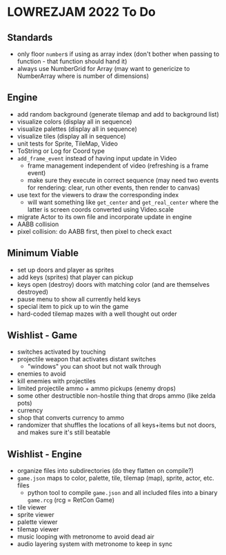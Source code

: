 # LOWREZJAM 2022 To Do

## Standards

- only floor `number`s if using as array index (don't bother when passing to function - that function should hand it)
- always use NumberGrid for Array<NUmber><Number> (may want to genericize to NumberArray<T> where <T> is number of dimensions)
 
## Engine

- add random background (generate tilemap and add to background list)
- visualize colors (display all in sequence)
- visualize palettes (display all in sequence)
- visualize tiles (display all in sequence)
- unit tests for Sprite, TileMap, Video
- ToString or Log for Coord type
- `add_frame_event` instead of having input update in Video
  - frame management independent of video (refreshing is a frame event)
  - make sure they execute in correct sequence (may need two events for rendering: clear, run other events, then render to canvas)
- use text for the viewers to draw the corresponding index
  - will want something like `get_center` and `get_real_center` where the latter is screen coords converted using Video.scale
- migrate Actor to its own file and incorporate update in engine
- AABB collision
- pixel collision: do AABB first, then pixel to check exact

## Minimum Viable

- set up doors and player as sprites
- add keys (sprites) that player can pickup
- keys open (destroy) doors with matching color (and are themselves destroyed)
- pause menu to show all currently held keys
- special item to pick up to win the game
- hard-coded tilemap mazes with a well thought out order

## Wishlist - Game

- switches activated by touching
- projectile weapon that activates distant switches
  - "windows" you can shoot but not walk through
- enemies to avoid
- kill enemies with projectiles
- limited projectile ammo + ammo pickups (enemy drops)
- some other destructible non-hostile thing that drops ammo (like zelda pots)
- currency
- shop that converts currency to ammo
- randomizer that shuffles the locations of all keys+items but not doors, and makes sure it's still beatable

## Wishlist - Engine

- organize files into subdirectories (do they flatten on compile?)
- `game.json` maps to color, palette, tile, tilemap (map), sprite, actor, etc. files
  - python tool to compile `game.json` and all included files into a binary `game.rcg` (rcg = RetCon Game)
- tile viewer
- sprite viewer
- palette viewer
- tilemap viewer
- music looping with metronome to avoid dead air
- audio layering system with metronome to keep in sync
